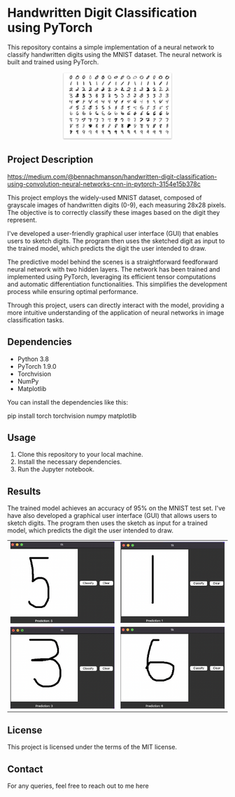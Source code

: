 # Handwritten Digit Classification using PyTorch

This repository contains a simple implementation of a neural network to classify handwritten digits using the MNIST dataset. The neural network is built and trained using PyTorch.

<p align="center">
<img src="images/num.png" width="50%" height="50%">
</p>

## Project Description
https://medium.com/@bennachmanson/handwritten-digit-classification-using-convolution-neural-networks-cnn-in-pytorch-3154e15b378c

This project employs the widely-used MNIST dataset, composed of grayscale images of handwritten digits (0-9), each measuring 28x28 pixels. The objective is to correctly classify these images based on the digit they represent.

I've developed a user-friendly graphical user interface (GUI) that enables users to sketch digits. The program then uses the sketched digit as input to the trained model, which predicts the digit the user intended to draw.

The predictive model behind the scenes is a straightforward feedforward neural network with two hidden layers. The network has been trained and implemented using PyTorch, leveraging its efficient tensor computations and automatic differentiation functionalities. This simplifies the development process while ensuring optimal performance.

Through this project, users can directly interact with the model, providing a more intuitive understanding of the application of neural networks in image classification tasks.


## Dependencies

* Python 3.8
* PyTorch 1.9.0
* Torchvision
* NumPy
* Matplotlib

You can install the dependencies like this:

pip install torch torchvision numpy matplotlib

## Usage

1. Clone this repository to your local machine.
2. Install the necessary dependencies.
3. Run the Jupyter notebook.

## Results

The trained model achieves an accuracy of 95% on the MNIST test set. I've have also developed a graphical user interface (GUI) that allows users to sketch digits. The program then uses the sketch as input for a trained model, which predicts the digit the user intended to draw.


<table>
  <tr>
    <td align="center"><img src="images/1.png" ></td>
    <td align="center"><img src="images/2.png" ></td>
  </tr>
  <tr>
    <td align="center"><img src="images/3.png"></td>
    <td align="center"><img src="images/4.png"></td>
  </tr>
</table>

## License

This project is licensed under the terms of the MIT license.

## Contact

For any queries, feel free to reach out to me here
